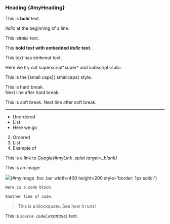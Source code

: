 ### Heading {#myHeading}

This is **bold** text. 

*italic* at the beginning of a line.

This is*italic* text.

This **bold text with embedded *italic* text**.

This text has ~~strikeout~~ text.

Here we try out superscript^super^ and subscript~sub~

This is the [small caps]{.smallcaps} style.

This is hard break.  
Next line after hard break.

This is soft break.
Next line after soft break.

***

- Unordered
- List
- Here we go

2. Ordered
3. List
4. Example of

This is a link to *[Google](https://www.google.com){#myLink .splat target=_blank}*

This is an image:

![](content/google.png){#myImage .foo .bar width=400 height=200 style='border: 1px solid;'}

``` {.r data-foo=400}
Here is a code block.

Another line of code.
```

> This is a blockquote. See how it runs!

This is *`source code`{.example}* text.
